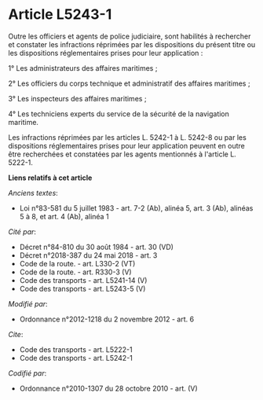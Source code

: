 # Article L5243-1

Outre les officiers et agents de police judiciaire, sont habilités à rechercher et constater les infractions réprimées par
les dispositions du présent titre ou les dispositions réglementaires prises pour leur application : 

1° Les administrateurs des affaires maritimes ; 

2° Les officiers du corps technique et administratif des affaires maritimes ; 

3° Les inspecteurs des affaires maritimes ; 

4° Les techniciens experts du service de la sécurité de la navigation maritime. 

Les infractions réprimées par les articles L. 5242-1 à L. 5242-8 ou par les dispositions réglementaires prises pour leur
application peuvent en outre être recherchées et constatées par les agents mentionnés à l'article L. 5222-1.

**Liens relatifs à cet article**

_Anciens textes_:

  - Loi n°83-581 du 5 juillet 1983 - art. 7-2 (Ab), alinéa 5, art. 3 (Ab), alinéas 5 à 8, et art. 4 (Ab), alinéa 1

_Cité par_:

  - Décret n°84-810 du 30 août 1984 - art. 30 (VD)
  - Décret n°2018-387 du 24 mai 2018 - art. 3
  - Code de la route. - art. L330-2 (VT)
  - Code de la route. - art. R330-3 (V)
  - Code des transports - art. L5241-14 (V)
  - Code des transports - art. L5243-5 (V)

_Modifié par_:

  - Ordonnance n°2012-1218 du 2 novembre 2012 - art. 6

_Cite_:

  - Code des transports - art. L5222-1
  - Code des transports - art. L5242-1

_Codifié par_:

  - Ordonnance n°2010-1307 du 28 octobre 2010 - art. (V)
